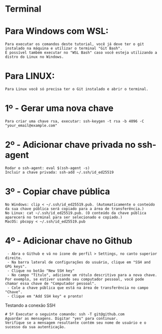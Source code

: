 # Terminal
# Para Windows com WSL:
```
Para executar os comandos deste tutorial, você já deve ter o git instalado na máquina e utilizar o terminal "Git Bash".
É possível também executar no "WSL Bash" caso você esteja utilizando a distro do Linux no Windows.
```

# Para LINUX:
```
Para Linux você só precisa ter o Git instalado e abrir o terminal.
```

# 1º - Gerar uma nova chave
```
Para criar uma chave rsa, executar: ssh-keygen -t rsa -b 4096 -C "your_email@example.com"
```

# 2º - Adicionar chave privada no ssh-agent
```
Rodar o ssh-agent: eval $(ssh-agent -s)
Incluir a chave privada: ssh-add ~/.ssh/id_ed25519

```

# 3º - Copiar chave pública
```
No Windows: clip < ~/.ssh/id_ed25519.pub. (Automaticamente o conteúdo da sua chave pública será copiado para a área de transferência.)
No Linux: cat ~/.ssh/id_ed25519.pub. (O conteúdo da chave pública aparecerá no terminal para ser selecionado e copiado.)
MacOS: pbcopy < ~/.ssh/id_ed25519.pub
```

# 4º - Adicionar chave no Github
```
 - Abra o Github e vá no ícone de perfil > Settings, no canto superior direito.
 - Na barra lateral de configurações do usuário, clique em "SSH and GPG keys".
 - Clique no botão "New SSH key"
 - No campo "Título", adicione um rótulo descritivo para a nova chave. Por exemplo, se estiver usando seu computador pessoal, você pode chamar essa chave de "Computador pessoal".
 - Cole a chave pública que está na área de transferência no campo "Chave".
 - Clique em "Add SSH key" e pronto!
```

 Testando a conexão SSH
```
# 5º Executar o seguinte comando: ssh -T git@github.com
Aguardar as mensagens. Digitar "yes" para continuar.
Verifique se a mensagem resultante contém seu nome de usuário e o sucesso da sua autenticação.
```